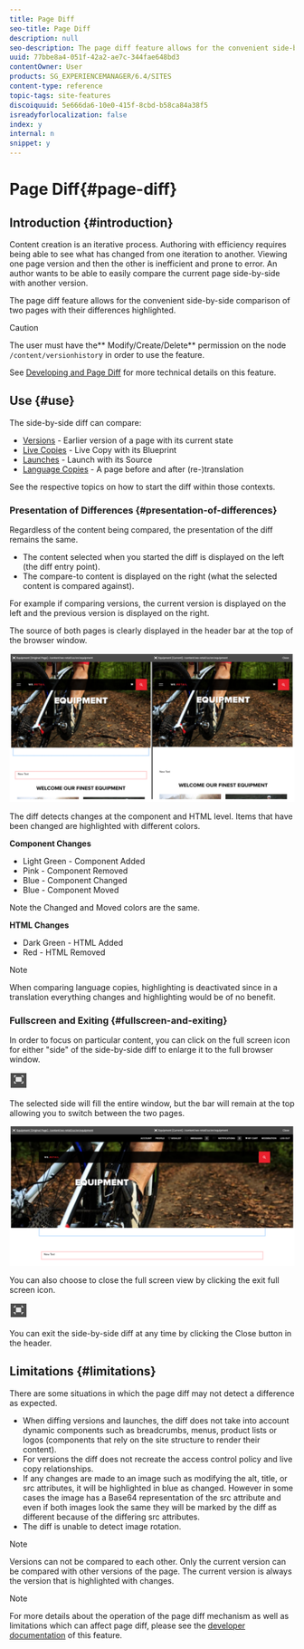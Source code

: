 ```yaml
---
title: Page Diff
seo-title: Page Diff
description: null
seo-description: The page diff feature allows for the convenient side-by-side comparison of two pages with their differences highlighted.
uuid: 77bbe8a4-051f-42a2-ae7c-344fae648bd3
contentOwner: User
products: SG_EXPERIENCEMANAGER/6.4/SITES
content-type: reference
topic-tags: site-features
discoiquuid: 5e666da6-10e0-415f-8cbd-b58ca84a38f5
isreadyforlocalization: false
index: y
internal: n
snippet: y
---
```


# Page Diff{#page-diff}

## Introduction {#introduction}

Content creation is an iterative process. Authoring with efficiency requires being able to see what has changed from one iteration to another. Viewing one page version and then the other is inefficient and prone to error. An author wants to be able to easily compare the current page side-by-side with another version.

The page diff feature allows for the convenient side-by-side comparison of two pages with their differences highlighted.

>[!CAUTION]
>
>The user must have the** Modify/Create/Delete** permission on the node `/content/versionhistor`y in order to use the feature.
>
>See [Developing and Page Diff](../../developing/using/pagediff.md#main-pars-header) for more technical details on this feature.

## Use {#use}

The side-by-side diff can compare:

* [Versions](../../authoring/using/working-with-page-versions.md#main-pars-title-9) - Earlier version of a page with its current state
* [Live Copies](../../administering/using/msm-livecopy.md#main-pars-title-8ee7) - Live Copy with its Blueprint
* [Launches](../../authoring/using/launches-editing.md#main-pars-title-f498) - Launch with its Source
* [Language Copies](../../administering/using/tc-manage.md#comparinglanguagecopies) - A page before and after (re-)translation

See the respective topics on how to start the diff within those contexts.

### Presentation of Differences {#presentation-of-differences}

Regardless of the content being compared, the presentation of the diff remains the same.

* The content selected when you started the diff is displayed on the left (the diff entry point).
* The compare-to content is displayed on the right (what the selected content is compared against).

For example if comparing versions, the current version is displayed on the left and the previous version is displayed on the right.

The source of both pages is clearly displayed in the header bar at the top of the browser window.

![](assets/chlimage_1-230.png)

The diff detects changes at the component and HTML level. Items that have been changed are highlighted with different colors.

**Component Changes**

* Light Green - Component Added
* Pink - Component Removed
* Blue - Component Changed
* Blue - Component Moved

Note the Changed and Moved colors are the same.

**HTML Changes**

* Dark Green - HTML Added
* Red - HTML Removed

>[!NOTE]
>
>When comparing language copies, highlighting is deactivated since in a translation everything changes and highlighting would be of no benefit.

### Fullscreen and Exiting {#fullscreen-and-exiting}

In order to focus on particular content, you can click on the full screen icon for either "side" of the side-by-side diff to enlarge it to the full browser window.

![](assets/chlimage_1-231.png)

The selected side will fill the entire window, but the bar will remain at the top allowing you to switch between the two pages.

![](assets/chlimage_1-232.png)

You can also choose to close the full screen view by clicking the exit full screen icon.

![](assets/chlimage_1-233.png)

You can exit the side-by-side diff at any time by clicking the Close button in the header.

## Limitations {#limitations}

There are some situations in which the page diff may not detect a difference as expected.

* When diffing versions and launches, the diff does not take into account dynamic components such as breadcrumbs, menus, product lists or logos (components that rely on the site structure to render their content).
* For versions the diff does not recreate the access control policy and live copy relationships.
* If any changes are made to an image such as modifying the alt, title, or src attributes, it will be highlighted in blue as changed. However in some cases the image has a Base64 representation of the src attribute and even if both images look the same they will be marked by the diff as different because of the differing src attributes.
* The diff is unable to detect image rotation.

>[!NOTE]
>
>Versions can not be compared to each other. Only the current version can be compared with other versions of the page. The current version is always the version that is highlighted with changes.

>[!NOTE]
>
>For more details about the operation of the page diff mechanism as well as limitations which can affect page diff, please see the [developer documentation](../../developing/using/pagediff.md) of this feature.

